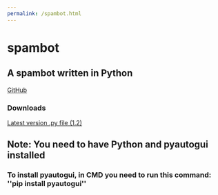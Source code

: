 ```yaml
---
permalink: /spambot.html
---
```

# spambot
## A spambot written in Python

[GitHub](https://github.com/GPGamer98/spambot)
### Downloads
[Latest version .py file (1.2)](https://github.com/GPGamer98/spambot/releases/tag/v1.2)

## Note: You need to have Python and pyautogui installed
### To install pyautogui, in CMD you need to run this command: ''pip install pyautogui''
